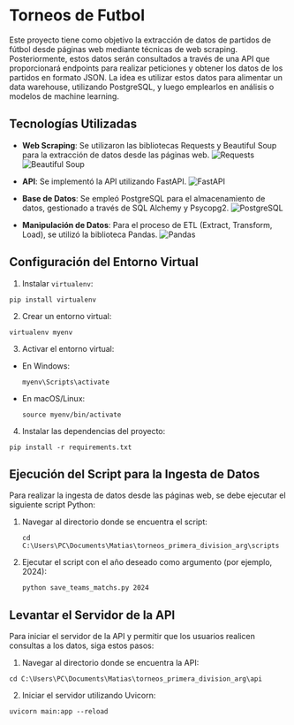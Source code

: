 # Torneos de Futbol

Este proyecto tiene como objetivo la extracción de datos de partidos de fútbol desde páginas web mediante técnicas de web scraping. Posteriormente, estos datos serán consultados a través de una API que proporcionará endpoints para realizar peticiones y obtener los datos de los partidos en formato JSON. La idea es utilizar estos datos para alimentar un data warehouse, utilizando PostgreSQL, y luego emplearlos en análisis o modelos de machine learning.

## Tecnologías Utilizadas

- **Web Scraping**: Se utilizaron las bibliotecas Requests y Beautiful Soup para la extracción de datos desde las páginas web.
  ![Requests](https://upload.wikimedia.org/wikipedia/commons/thumb/c/c3/Python-logo-notext.svg/1024px-Python-logo-notext.svg.png)
  ![Beautiful Soup](https://www.crummy.com/software/BeautifulSoup/bs4/doc/_images/6.1.jpg)

- **API**: Se implementó la API utilizando FastAPI.
  ![FastAPI](https://fastapi.tiangolo.com/img/logo-margin/logo-teal.png)

- **Base de Datos**: Se empleó PostgreSQL para el almacenamiento de datos, gestionado a través de SQL Alchemy y Psycopg2.
  ![PostgreSQL](https://upload.wikimedia.org/wikipedia/commons/thumb/2/29/Postgresql_elephant.svg/1200px-Postgresql_elephant.svg.png)

- **Manipulación de Datos**: Para el proceso de ETL (Extract, Transform, Load), se utilizó la biblioteca Pandas.
  ![Pandas](https://miro.medium.com/max/1024/1*9iu8_mhn6Yzt3G8Pw_rfzA.png)

## Configuración del Entorno Virtual

1. Instalar `virtualenv`:
  ```
  pip install virtualenv
  ```
2. Crear un entorno virtual:
  ```
  virtualenv myenv
  ```
3. Activar el entorno virtual:
- En Windows:
  ```
  myenv\Scripts\activate
  ```
- En macOS/Linux:
  ```
  source myenv/bin/activate
  ```
4. Instalar las dependencias del proyecto:
  ```
  pip install -r requirements.txt
  ```

## Ejecución del Script para la Ingesta de Datos

Para realizar la ingesta de datos desde las páginas web, se debe ejecutar el siguiente script Python:

1. Navegar al directorio donde se encuentra el script:
   ```
   cd C:\Users\PC\Documents\Matias\torneos_primera_division_arg\scripts
   ```

2. Ejecutar el script con el año deseado como argumento (por ejemplo, 2024):
   ```
   python save_teams_matchs.py 2024
   ```

## Levantar el Servidor de la API

Para iniciar el servidor de la API y permitir que los usuarios realicen consultas a los datos, siga estos pasos:

1. Navegar al directorio donde se encuentra la API:
  ```
  cd C:\Users\PC\Documents\Matias\torneos_primera_division_arg\api
  ```
2. Iniciar el servidor utilizando Uvicorn:
  ```
  uvicorn main:app --reload
  ```
